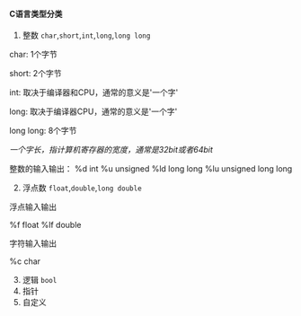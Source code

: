 #### C语言类型分类

1. 整数
`char`,`short`,`int`,`long`,`long long`

char: 1个字节

short: 2个字节

int: 取决于编译器和CPU，通常的意义是'一个字'

long: 取决于编译器CPU，通常的意义是'一个字'

long long: 8个字节

*一个字长，指计算机寄存器的宽度，通常是32bit或者64bit*

整数的输入输出：
%d int
%u unsigned
%ld long long
%lu unsigned long long

2. 浮点数
`float`,`double`,`long double`

浮点输入输出

%f  float
%lf double

字符输入输出

%c char

3. 逻辑
`bool`
4. 指针
5. 自定义